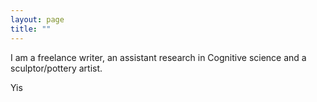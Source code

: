 ```yaml
---
layout: page
title: ""
---
```

I am a freelance writer, an assistant research in Cognitive science and a sculptor/pottery artist. 

Yis 
